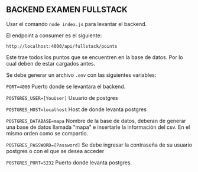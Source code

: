 ## BACKEND EXAMEN FULLSTACK

Usar el comando ```node index.js``` para levantar el backend.

El endpoint a consumer es el siguiente:

```http://localhost:4000/api/fullstack/points```

Este trae todos los puntos que se encuentren en la base de datos.
Por lo cual deben de estar cargados antes.

Se debe generar un archivo ```.env``` con las siguientes variables:

```PORT=4000``` Puerto donde se levantara el backend.

```POSTGRES_USER=[YouUser]``` Usuario de postgres

```POSTGRES_HOST=localhost``` Host de donde levanta postgres

```POSTGRES_DATABASE=mapa``` Nombre de la base de datos, deberan de generar una base de datos llamada "mapa" e insertarle la información del csv. En el mismo orden como se compartio.
 
```POSTGRES_PASSWORD=[Password]``` Se debe ingresar la contraseña de su usuario postgres o con el que se desea acceder

```POSTGRES_PORT=5232``` Puerto donde levanta postgres.


